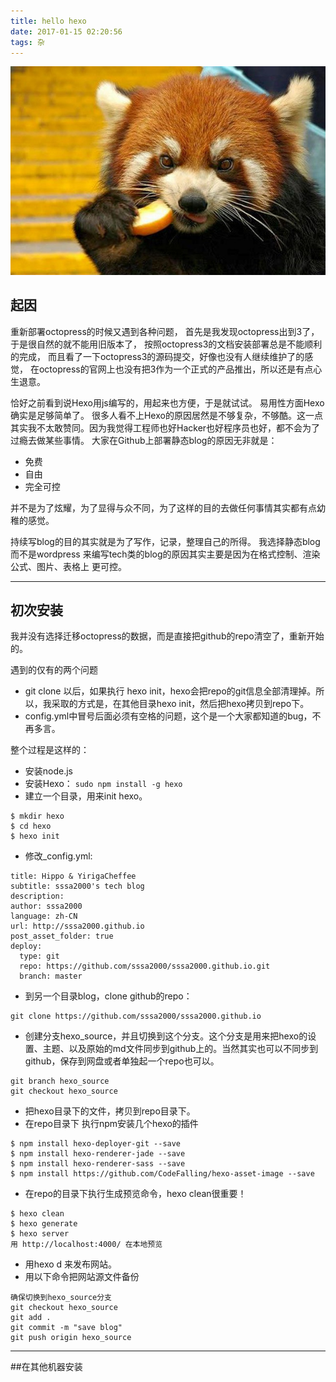 ```yaml
---
title: hello hexo
date: 2017-01-15 02:20:56
tags: 杂
---
```



![](hello-hexo/1.jpg)

## 起因

重新部署octopress的时候又遇到各种问题，
首先是我发现octopress出到3了，于是很自然的就不能用旧版本了，
按照octopress3的文档安装部署总是不能顺利的完成，
而且看了一下octopress3的源码提交，好像也没有人继续维护了的感觉，
在octopress的官网上也没有把3作为一个正式的产品推出，所以还是有点心生退意。

恰好之前看到说Hexo用js编写的，用起来也方便，于是就试试。
易用性方面Hexo确实是足够简单了。
很多人看不上Hexo的原因居然是不够复杂，不够酷。这一点其实我不太敢赞同。因为我觉得工程师也好Hacker也好程序员也好，都不会为了过瘾去做某些事情。 大家在Github上部署静态blog的原因无非就是：
- 免费
- 自由
- 完全可控

并不是为了炫耀，为了显得与众不同，为了这样的目的去做任何事情其实都有点幼稚的感觉。

持续写blog的目的其实就是为了写作，记录，整理自己的所得。
我选择静态blog 而不是wordpress 来编写tech类的blog的原因其实主要是因为在格式控制、渲染公式、图片、表格上 更可控。

------

## 初次安装
我并没有选择迁移octopress的数据，而是直接把github的repo清空了，重新开始的。

遇到的仅有的两个问题
- git clone 以后，如果执行 hexo init，hexo会把repo的git信息全部清理掉。所以，我采取的方式是，在其他目录hexo init，然后把hexo拷贝到repo下。
- config.yml中冒号后面必须有空格的问题，这个是一个大家都知道的bug，不再多言。

整个过程是这样的：
- 安装node.js
- 安装Hexo：	`sudo npm install -g hexo`
- 建立一个目录，用来init hexo。
```
$ mkdir hexo 
$ cd hexo 
$ hexo init
```

- 修改_config.yml:
```
title: Hippo & YirigaCheffee
subtitle: sssa2000's tech blog
description: 
author: sssa2000
language: zh-CN
url: http://sssa2000.github.io
post_asset_folder: true
deploy:
  type: git
  repo: https://github.com/sssa2000/sssa2000.github.io.git
  branch: master
```

- 到另一个目录blog，clone github的repo：
```
git clone https://github.com/sssa2000/sssa2000.github.io
```
- 创建分支hexo_source，并且切换到这个分支。这个分支是用来把hexo的设置、主题、以及原始的md文件同步到github上的。当然其实也可以不同步到github，保存到网盘或者单独起一个repo也可以。
```
git branch hexo_source
git checkout hexo_source
```
- 把hexo目录下的文件，拷贝到repo目录下。
- 在repo目录下 执行npm安装几个hexo的插件
```
$ npm install hexo-deployer-git --save
$ npm install hexo-renderer-jade --save 
$ npm install hexo-renderer-sass --save
$ npm install https://github.com/CodeFalling/hexo-asset-image --save
```
- 在repo的目录下执行生成预览命令，hexo clean很重要！
```
$ hexo clean 
$ hexo generate 
$ hexo server  
用 http://localhost:4000/ 在本地预览
```
- 用hexo d 来发布网站。
- 用以下命令把网站源文件备份
```
确保切换到hexo_source分支
git checkout hexo_source
git add .
git commit -m "save blog"
git push origin hexo_source
```

------
##在其他机器安装